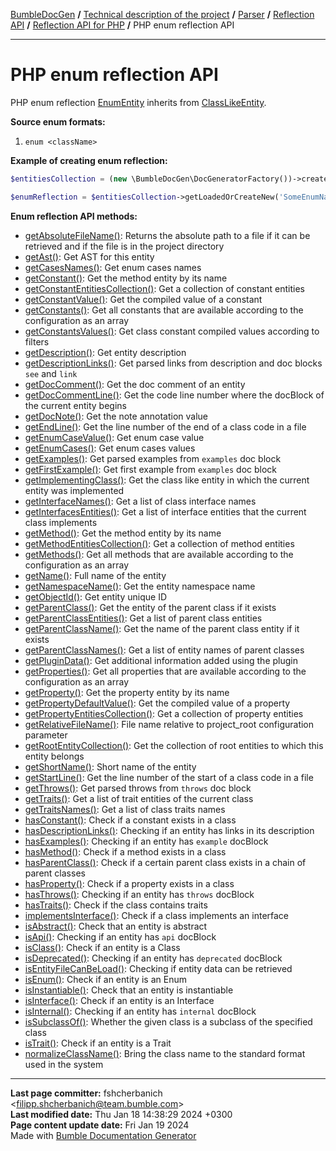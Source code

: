 [BumbleDocGen](../../../../README.md) **/**
[Technical description of the project](../../../readme.md) **/**
[Parser](../../readme.md) **/**
[Reflection API](../readme.md) **/**
[Reflection API for PHP](readme.md) **/**
PHP enum reflection API

---


# PHP enum reflection API

PHP enum reflection [EnumEntity](classes/EnumEntity.md) inherits from [ClassLikeEntity](classes/ClassLikeEntity_3.md).

**Source enum formats:**

1) `enum <className>`

**Example of creating enum reflection:**

```php
$entitiesCollection = (new \BumbleDocGen\DocGeneratorFactory())->createRootEntitiesCollection($reflectionApiConfig);

$enumReflection = $entitiesCollection->getLoadedOrCreateNew('SomeEnumName'); // or get()
```

**Enum reflection API methods:**

- [getAbsoluteFileName()](classes/EnumEntity.md#mgetabsolutefilename): Returns the absolute path to a file if it can be retrieved and if the file is in the project directory
- [getAst()](classes/EnumEntity.md#mgetast): Get AST for this entity
- [getCasesNames()](classes/EnumEntity.md#mgetcasesnames): Get enum cases names
- [getConstant()](classes/EnumEntity.md#mgetconstant): Get the method entity by its name
- [getConstantEntitiesCollection()](classes/EnumEntity.md#mgetconstantentitiescollection): Get a collection of constant entities
- [getConstantValue()](classes/EnumEntity.md#mgetconstantvalue): Get the compiled value of a constant
- [getConstants()](classes/EnumEntity.md#mgetconstants): Get all constants that are available according to the configuration as an array
- [getConstantsValues()](classes/EnumEntity.md#mgetconstantsvalues): Get class constant compiled values according to filters
- [getDescription()](classes/EnumEntity.md#mgetdescription): Get entity description
- [getDescriptionLinks()](classes/EnumEntity.md#mgetdescriptionlinks): Get parsed links from description and doc blocks `see` and `link`
- [getDocComment()](classes/EnumEntity.md#mgetdoccomment): Get the doc comment of an entity
- [getDocCommentLine()](classes/EnumEntity.md#mgetdoccommentline): Get the code line number where the docBlock of the current entity begins
- [getDocNote()](classes/EnumEntity.md#mgetdocnote): Get the note annotation value
- [getEndLine()](classes/EnumEntity.md#mgetendline): Get the line number of the end of a class code in a file
- [getEnumCaseValue()](classes/EnumEntity.md#mgetenumcasevalue): Get enum case value
- [getEnumCases()](classes/EnumEntity.md#mgetenumcases): Get enum cases values
- [getExamples()](classes/EnumEntity.md#mgetexamples): Get parsed examples from `examples` doc block
- [getFirstExample()](classes/EnumEntity.md#mgetfirstexample): Get first example from `examples` doc block
- [getImplementingClass()](classes/EnumEntity.md#mgetimplementingclass): Get the class like entity in which the current entity was implemented
- [getInterfaceNames()](classes/EnumEntity.md#mgetinterfacenames): Get a list of class interface names
- [getInterfacesEntities()](classes/EnumEntity.md#mgetinterfacesentities): Get a list of interface entities that the current class implements
- [getMethod()](classes/EnumEntity.md#mgetmethod): Get the method entity by its name
- [getMethodEntitiesCollection()](classes/EnumEntity.md#mgetmethodentitiescollection): Get a collection of method entities
- [getMethods()](classes/EnumEntity.md#mgetmethods): Get all methods that are available according to the configuration as an array
- [getName()](classes/EnumEntity.md#mgetname): Full name of the entity
- [getNamespaceName()](classes/EnumEntity.md#mgetnamespacename): Get the entity namespace name
- [getObjectId()](classes/EnumEntity.md#mgetobjectid): Get entity unique ID
- [getParentClass()](classes/EnumEntity.md#mgetparentclass): Get the entity of the parent class if it exists
- [getParentClassEntities()](classes/EnumEntity.md#mgetparentclassentities): Get a list of parent class entities
- [getParentClassName()](classes/EnumEntity.md#mgetparentclassname): Get the name of the parent class entity if it exists
- [getParentClassNames()](classes/EnumEntity.md#mgetparentclassnames): Get a list of entity names of parent classes
- [getPluginData()](classes/EnumEntity.md#mgetplugindata): Get additional information added using the plugin
- [getProperties()](classes/EnumEntity.md#mgetproperties): Get all properties that are available according to the configuration as an array
- [getProperty()](classes/EnumEntity.md#mgetproperty): Get the property entity by its name
- [getPropertyDefaultValue()](classes/EnumEntity.md#mgetpropertydefaultvalue): Get the compiled value of a property
- [getPropertyEntitiesCollection()](classes/EnumEntity.md#mgetpropertyentitiescollection): Get a collection of property entities
- [getRelativeFileName()](classes/EnumEntity.md#mgetrelativefilename): File name relative to project_root configuration parameter
- [getRootEntityCollection()](classes/EnumEntity.md#mgetrootentitycollection): Get the collection of root entities to which this entity belongs
- [getShortName()](classes/EnumEntity.md#mgetshortname): Short name of the entity
- [getStartLine()](classes/EnumEntity.md#mgetstartline): Get the line number of the start of a class code in a file
- [getThrows()](classes/EnumEntity.md#mgetthrows): Get parsed throws from `throws` doc block
- [getTraits()](classes/EnumEntity.md#mgettraits): Get a list of trait entities of the current class
- [getTraitsNames()](classes/EnumEntity.md#mgettraitsnames): Get a list of class traits names
- [hasConstant()](classes/EnumEntity.md#mhasconstant): Check if a constant exists in a class
- [hasDescriptionLinks()](classes/EnumEntity.md#mhasdescriptionlinks): Checking if an entity has links in its description
- [hasExamples()](classes/EnumEntity.md#mhasexamples): Checking if an entity has `example` docBlock
- [hasMethod()](classes/EnumEntity.md#mhasmethod): Check if a method exists in a class
- [hasParentClass()](classes/EnumEntity.md#mhasparentclass): Check if a certain parent class exists in a chain of parent classes
- [hasProperty()](classes/EnumEntity.md#mhasproperty): Check if a property exists in a class
- [hasThrows()](classes/EnumEntity.md#mhasthrows): Checking if an entity has `throws` docBlock
- [hasTraits()](classes/EnumEntity.md#mhastraits): Check if the class contains traits
- [implementsInterface()](classes/EnumEntity.md#mimplementsinterface): Check if a class implements an interface
- [isAbstract()](classes/EnumEntity.md#misabstract): Check that an entity is abstract
- [isApi()](classes/EnumEntity.md#misapi): Checking if an entity has `api` docBlock
- [isClass()](classes/EnumEntity.md#misclass): Check if an entity is a Class
- [isDeprecated()](classes/EnumEntity.md#misdeprecated): Checking if an entity has `deprecated` docBlock
- [isEntityFileCanBeLoad()](classes/EnumEntity.md#misentityfilecanbeload): Checking if entity data can be retrieved
- [isEnum()](classes/EnumEntity.md#misenum): Check if an entity is an Enum
- [isInstantiable()](classes/EnumEntity.md#misinstantiable): Check that an entity is instantiable
- [isInterface()](classes/EnumEntity.md#misinterface): Check if an entity is an Interface
- [isInternal()](classes/EnumEntity.md#misinternal): Checking if an entity has `internal` docBlock
- [isSubclassOf()](classes/EnumEntity.md#missubclassof): Whether the given class is a subclass of the specified class
- [isTrait()](classes/EnumEntity.md#mistrait): Check if an entity is a Trait
- [normalizeClassName()](classes/EnumEntity.md#mnormalizeclassname): Bring the class name to the standard format used in the system

---

**Last page committer:** fshcherbanich &lt;filipp.shcherbanich@team.bumble.com&gt;<br>**Last modified date:**   Thu Jan 18 14:38:29 2024 +0300<br>**Page content update date:** Fri Jan 19 2024<br>Made with [Bumble Documentation Generator](https://github.com/bumble-tech/bumble-doc-gen/blob/master/docs/README.md)